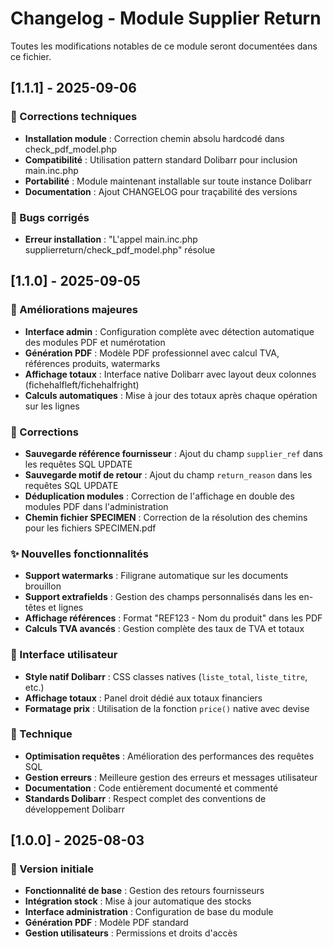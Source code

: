 # Changelog - Module Supplier Return

Toutes les modifications notables de ce module seront documentées dans ce fichier.

## [1.1.1] - 2025-09-06

### 🔧 Corrections techniques
- **Installation module** : Correction chemin absolu hardcodé dans check_pdf_model.php
- **Compatibilité** : Utilisation pattern standard Dolibarr pour inclusion main.inc.php
- **Portabilité** : Module maintenant installable sur toute instance Dolibarr
- **Documentation** : Ajout CHANGELOG pour traçabilité des versions

### 🐛 Bugs corrigés
- **Erreur installation** : "L'appel main.inc.php supplierreturn/check_pdf_model.php" résolue

## [1.1.0] - 2025-09-05

### 🔧 Améliorations majeures
- **Interface admin** : Configuration complète avec détection automatique des modules PDF et numérotation
- **Génération PDF** : Modèle PDF professionnel avec calcul TVA, références produits, watermarks
- **Affichage totaux** : Interface native Dolibarr avec layout deux colonnes (fichehalfleft/fichehalfright)
- **Calculs automatiques** : Mise à jour des totaux après chaque opération sur les lignes

### 🐛 Corrections
- **Sauvegarde référence fournisseur** : Ajout du champ `supplier_ref` dans les requêtes SQL UPDATE
- **Sauvegarde motif de retour** : Ajout du champ `return_reason` dans les requêtes SQL UPDATE
- **Déduplication modules** : Correction de l'affichage en double des modules PDF dans l'administration
- **Chemin fichier SPECIMEN** : Correction de la résolution des chemins pour les fichiers SPECIMEN.pdf

### ✨ Nouvelles fonctionnalités
- **Support watermarks** : Filigrane automatique sur les documents brouillon
- **Support extrafields** : Gestion des champs personnalisés dans les en-têtes et lignes
- **Affichage références** : Format "REF123 - Nom du produit" dans les PDF
- **Calculs TVA avancés** : Gestion complète des taux de TVA et totaux

### 🎨 Interface utilisateur
- **Style natif Dolibarr** : CSS classes natives (`liste_total`, `liste_titre`, etc.)
- **Affichage totaux** : Panel droit dédié aux totaux financiers
- **Formatage prix** : Utilisation de la fonction `price()` native avec devise

### 🔧 Technique  
- **Optimisation requêtes** : Amélioration des performances des requêtes SQL
- **Gestion erreurs** : Meilleure gestion des erreurs et messages utilisateur
- **Documentation** : Code entièrement documenté et commenté
- **Standards Dolibarr** : Respect complet des conventions de développement Dolibarr

## [1.0.0] - 2025-08-03

### 🎉 Version initiale
- **Fonctionnalité de base** : Gestion des retours fournisseurs
- **Intégration stock** : Mise à jour automatique des stocks
- **Interface administration** : Configuration de base du module
- **Génération PDF** : Modèle PDF standard
- **Gestion utilisateurs** : Permissions et droits d'accès